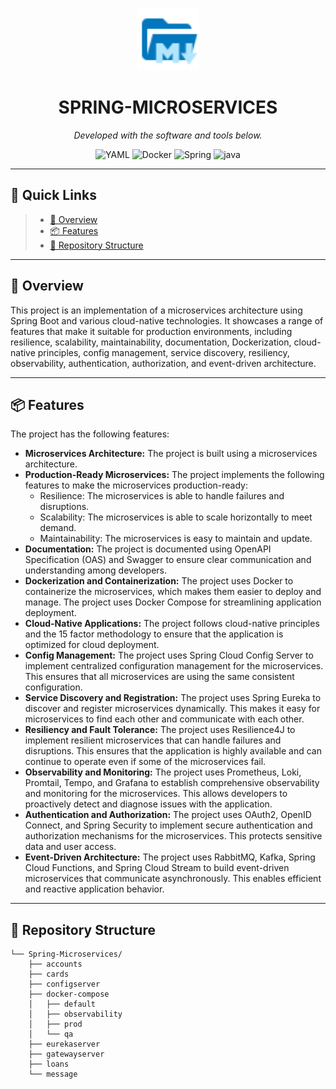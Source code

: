 <p align="center">
  <img src="https://raw.githubusercontent.com/PKief/vscode-material-icon-theme/ec559a9f6bfd399b82bb44393651661b08aaf7ba/icons/folder-markdown-open.svg" width="100" />
</p>
<p align="center">
    <h1 align="center">SPRING-MICROSERVICES</h1>
</p>
<p align="center">
		<em>Developed with the software and tools below.</em>
</p>
<p align="center">
	<img src="https://img.shields.io/badge/YAML-CB171E.svg?style=flat-square&logo=YAML&logoColor=white" alt="YAML">
	<img src="https://img.shields.io/badge/Docker-2496ED.svg?style=flat-square&logo=Docker&logoColor=white" alt="Docker">
	<img src="https://img.shields.io/badge/Spring-000000.svg?style=flat-square&logo=Spring&logoColor=white" alt="Spring">
	<img src="https://img.shields.io/badge/java-%23ED8B00.svg?style=flat-square&logo=openjdk&logoColor=white" alt="java">
</p>
<hr>

## 🔗 Quick Links

> - [📍 Overview](#-overview)
> - [📦 Features](#-features)
> - [📂 Repository Structure](#-repository-structure)

---

## 📍 Overview
<p>This project is an implementation of a microservices architecture using Spring Boot and various cloud-native technologies. It showcases a range of features that make it suitable for production environments, including resilience, scalability, maintainability, documentation, Dockerization, cloud-native principles, config management, service discovery, resiliency, observability, authentication, authorization, and event-driven architecture.</p>

---

## 📦 Features
The project has the following features:

* **Microservices Architecture:** The project is built using a microservices architecture.
* **Production-Ready Microservices:** The project implements the following features to make the microservices production-ready:
    * Resilience: The microservices is able to handle failures and disruptions.
    * Scalability: The microservices is able to scale horizontally to meet demand.
    * Maintainability: The microservices is easy to maintain and update.
* **Documentation:** The project is documented using OpenAPI Specification (OAS) and Swagger to ensure clear communication and understanding among developers.
* **Dockerization and Containerization:** The project uses Docker to containerize the microservices, which makes them easier to deploy and manage. The project uses Docker Compose for streamlining application deployment.
* **Cloud-Native Applications:** The project follows cloud-native principles and the 15 factor methodology to ensure that the application is optimized for cloud deployment.
* **Config Management:** The project uses Spring Cloud Config Server to implement centralized configuration management for the microservices. This ensures that all microservices are using the same consistent configuration.
* **Service Discovery and Registration:** The project uses Spring Eureka to discover and register microservices dynamically. This makes it easy for microservices to find each other and communicate with each other.
* **Resiliency and Fault Tolerance:** The project uses Resilience4J to implement resilient microservices that can handle failures and disruptions. This ensures that the application is highly available and can continue to operate even if some of the microservices fail.
* **Observability and Monitoring:** The project uses Prometheus, Loki, Promtail, Tempo, and Grafana to establish comprehensive observability and monitoring for the microservices. This allows developers to proactively detect and diagnose issues with the application.
* **Authentication and Authorization:** The project uses OAuth2, OpenID Connect, and Spring Security to implement secure authentication and authorization mechanisms for the microservices. This protects sensitive data and user access.
* **Event-Driven Architecture:** The project uses RabbitMQ, Kafka, Spring Cloud Functions, and Spring Cloud Stream to build event-driven microservices that communicate asynchronously. This enables efficient and reactive application behavior.


---

## 📂 Repository Structure

```
└── Spring-Microservices/
    ├── accounts
    ├── cards
    ├── configserver
    ├── docker-compose
    │   ├── default
    │   ├── observability
    │   ├── prod
    │   └── qa
    ├── eurekaserver
    ├── gatewayserver
    ├── loans
    └── message
```
